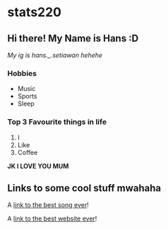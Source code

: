 # stats220

## Hi there! My Name is Hans :D 

*My ig is hans._.setiawan hehehe*

### Hobbies
* Music
* Sports
* Sleep

### Top 3 Favourite things in life
1. I
2. Like
3. Coffee

**JK I LOVE YOU MUM**

## Links to some cool stuff mwahaha

A [link to the best song ever](https://www.youtube.com/watch?v=MtN1YnoL46Q)!

A [link to the best website ever](https://www.dictionary.com/e/slang/deez-nuts/)!
